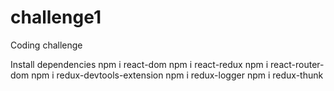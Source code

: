 # challenge1
Coding challenge

Install dependencies
npm i react-dom
npm i react-redux
npm i react-router-dom
npm i redux-devtools-extension
npm i redux-logger
npm i redux-thunk
